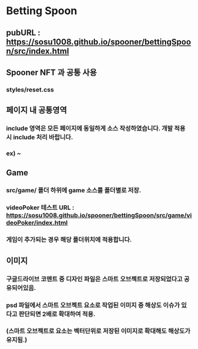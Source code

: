 # Betting Spoon
## pubURL : https://sosu1008.github.io/spooner/bettingSpoon/src/index.html

## Spooner NFT 과 공통 사용
### styles/reset.css

## 페이지 내 공통영역
### include 영역은 모든 페이지에 동일하게 소스 작성하였습니다. 개발 적용 시 include 처리 바랍니다.
### ex) <!-- header (include) --> ~ <!-- // header (include) -->

## Game
### src/game/ 폴더 하위에 game 소스를 폴더별로 저장.
### videoPoker 테스트 URL : https://sosu1008.github.io/spooner/bettingSpoon/src/game/videoPoker/index.html
### 게임이 추가되는 경우 해당 폴더위치에 적용합니다.

## 이미지
### 구글드라이브 코멘트 중 디자인 파일은 스마트 오브젝트로 저장되었다고 공유되어있음.
### psd 파일에서 스마트 오브젝트 요소로 작업된 이미지 중 해상도 이슈가 있다고 판단되면 2배로 확대하여 적용. 
### (스마트 오브젝트로 요소는 벡터단위로 저장된 이미지로 확대해도 해상도가 유지됨.)